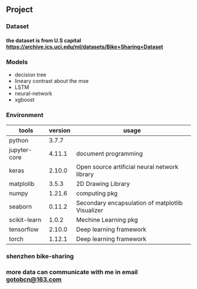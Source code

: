 ## Project
### Dataset
#### the dataset is from U.S capital https://archive.ics.uci.edu/ml/datasets/Bike+Sharing+Dataset

### Models

* decision tree 
* lineary contrast about the mse
* LSTM
* neural-network
* xgboost

### Environment
| tools | version | usage |
| -------- | -------- | -------- |
| python | 3.7.7 |  |
| jupyter-core |4.11.1 |document programming |
|keras | 2.10.0 | Open source artificial neural network library|
| matplolib | 3.5.3 | 2D Drawing Library|
|numpy| 1.21.6| computing pkg|
| seaborn | 0.11.2 | Secondary encapsulation of matplotlib Visualizer|
| scikit-learn | 1.0.2 | Mechine Learning pkg |
|tensorflow| 2.10.0 | Deep learning framework |
|torch | 1.12.1 | Deep learning framework |


### shenzhen bike-sharing

### more data can communicate with me in email gotobcn@163.com